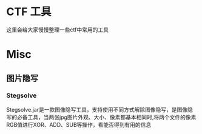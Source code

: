 # CTF 工具

这里会给大家慢慢整理一些ctf中常用的工具

# Misc

## 图片隐写

### Stegsolve

Stegsolve.jar是一款图像隐写工具，支持使用不同方式解除图像隐写，是图像隐写的必备工具，当两张jpg图片外观、大小、像素都基本相同时,将两个文件的像素RGB值进行XOR、ADD、SUB等操作，看能否得到有用的信息
